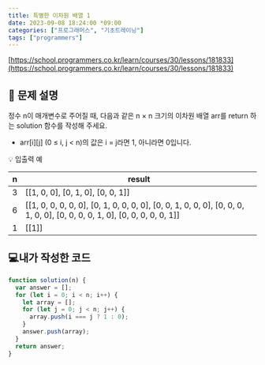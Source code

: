 ```yaml
---
title: 특별한 이차원 배열 1
date: 2023-09-08 18:24:00 *09:00
categories: ["프로그래머스", "기초트레이닝"]
tags: ["programmers"]
---
```


[https://school.programmers.co.kr/learn/courses/30/lessons/181833](https://school.programmers.co.kr/learn/courses/30/lessons/181833)

## 📔 문제 설명

정수 n이 매개변수로 주어질 때, 다음과 같은 n × n 크기의 이차원 배열 arr를 return 하는 solution 함수를 작성해 주세요.

- arr[i][j] (0 ≤ i, j < n)의 값은 i = j라면 1, 아니라면 0입니다.

💡 입출력 예

| n   | result                                                                                                                   |
| --- | ------------------------------------------------------------------------------------------------------------------------ |
| 3   | [[1, 0, 0], [0, 1, 0], [0, 0, 1]]                                                                                        |
| 6   | [[1, 0, 0, 0, 0, 0], [0, 1, 0, 0, 0, 0], [0, 0, 1, 0, 0, 0], [0, 0, 0, 1, 0, 0], [0, 0, 0, 0, 1, 0], [0, 0, 0, 0, 0, 1]] |
| 1   | [[1]]                                                                                                                    |

## 💻내가 작성한 코드

```js
function solution(n) {
  var answer = [];
  for (let i = 0; i < n; i++) {
    let array = [];
    for (let j = 0; j < n; j++) {
      array.push(i === j ? 1 : 0);
    }
    answer.push(array);
  }
  return answer;
}
```
